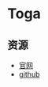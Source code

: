# Toga

## 资源

* [官网](https://toga.readthedocs.io/en/latest/)
* [github](https://github.com/beeware/toga)
